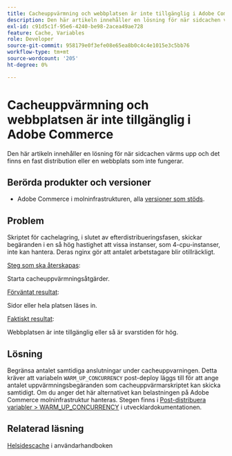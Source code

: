```yaml
---
title: Cacheuppvärmning och webbplatsen är inte tillgänglig i Adobe Commerce
description: Den här artikeln innehåller en lösning för när sidcachen värms upp och det finns en fast distribution eller en webbplats som inte fungerar.
exl-id: c91d5c1f-95e6-4240-be98-2acea49ae728
feature: Cache, Variables
role: Developer
source-git-commit: 958179e0f3efe08e65ea8b0c4c4e1015e3c5bb76
workflow-type: tm+mt
source-wordcount: '205'
ht-degree: 0%

---
```


# Cacheuppvärmning och webbplatsen är inte tillgänglig i Adobe Commerce

Den här artikeln innehåller en lösning för när sidcachen värms upp och det finns en fast distribution eller en webbplats som inte fungerar.

## Berörda produkter och versioner

* Adobe Commerce i molninfrastrukturen, alla [versioner som stöds](https://magento.com/sites/default/files/magento-software-lifecycle-policy.pdf).

## Problem

Skriptet för cachelagring, i slutet av efterdistribueringsfasen, skickar begäranden i en så hög hastighet att vissa instanser, som 4-cpu-instanser, inte kan hantera. Deras nginx gör att antalet arbetstagare blir otillräckligt.

<u>Steg som ska återskapas</u>:

Starta cacheuppvärmningsåtgärder.

<u>Förväntat resultat</u>:

Sidor eller hela platsen läses in.

<u>Faktiskt resultat</u>:

Webbplatsen är inte tillgänglig eller så är svarstiden för hög.

## Lösning

Begränsa antalet samtidiga anslutningar under cacheuppvarningen. Detta kräver att variabeln `WARM_UP_CONCURRENCY` post-deploy läggs till för att ange antalet uppvärmningsbegäranden som cacheuppvärmarskriptet kan skicka samtidigt. Om du anger det här alternativet kan belastningen på Adobe Commerce molninfrastruktur hanteras. Stegen finns i [Post-distribuera variabler > WARM\_UP\_CONCURRENCY](https://devdocs.magento.com/cloud/env/variables-post-deploy.html#warm_up_concurrency) i utvecklardokumentationen.

## Relaterad läsning

[Helsidescache](https://docs.magento.com/user-guide/system/cache-full-page.html) i användarhandboken
